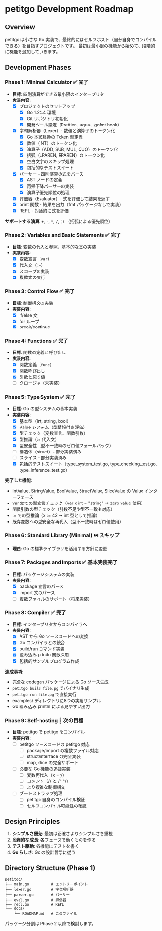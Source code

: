 # petitgo Development Roadmap

## Overview

petitgo は小さな Go 実装で、最終的にはセルフホスト（自分自身でコンパイルできる）を目指すプロジェクトです。
最初は最小限の機能から始めて、段階的に機能を追加していきます。

## Development Phases

### Phase 1: Minimal Calculator ✅ **完了**
- **目標**: 四則演算ができる最小限のインタープリタ
- **実装内容**:
  - [x] プロジェクトのセットアップ
    - [x] Go 1.24.4 環境
    - [x] Git リポジトリ初期化
    - [x] 開発ツール設定（Prettier、aqua、gofmt hook）
  - [x] 字句解析器（Lexer）- 数値と演算子のトークン化
    - [x] Go 本家互換の Token 型定義
    - [x] 数値（INT）のトークン化
    - [x] 演算子（ADD, SUB, MUL, QUO）のトークン化
    - [x] 括弧（LPAREN, RPAREN）のトークン化
    - [x] 空白文字のスキップ処理
    - [x] 包括的なテストスイート
  - [x] パーサー - 四則演算の式をパース
    - [x] AST ノードの定義
    - [x] 再帰下降パーサーの実装
    - [x] 演算子優先順位の処理
  - [x] 評価器（Evaluator）- 式を評価して結果を返す
  - [x] print 関数 - 結果を出力（fmt パッケージなしで実装）
  - [x] REPL - 対話的に式を評価

**サポートする演算**: `+`, `-`, `*`, `/`, `()` （括弧による優先順位）

### Phase 2: Variables and Basic Statements ✅ **完了**
- **目標**: 変数の代入と参照、基本的な文の実装
- **実装内容**:
  - [x] 変数宣言（`var`）
  - [x] 代入文（`:=`）
  - [x] スコープの実装
  - [x] 複数文の実行

### Phase 3: Control Flow ✅ **完了**
- **目標**: 制御構文の実装
- **実装内容**:
  - [x] if/else 文
  - [x] for ループ
  - [x] break/continue

### Phase 4: Functions ✅ **完了**
- **目標**: 関数の定義と呼び出し
- **実装内容**:
  - [x] 関数定義（`func`）
  - [x] 関数呼び出し
  - [x] 引数と戻り値
  - [ ] クロージャ（未実装）

### Phase 5: Type System ✅ **完了**
- **目標**: Go の型システムの基本実装
- **実装内容**:
  - [x] 基本型（int, string, bool）
  - [x] Value システム（型情報付き評価）
  - [x] 型チェック（変数宣言、関数引数）
  - [x] 型推論（:= 代入文）
  - [x] 型安全性（型不一致時のゼロ値フォールバック）
  - [ ] 構造体（struct）- 部分実装済み
  - [ ] スライス - 部分実装済み
  - [x] 包括的テストスイート（type_system_test.go, type_checking_test.go, type_inference_test.go）

**完了した機能**:
- IntValue, StringValue, BoolValue, StructValue, SliceValue の Value インターフェース
- var 文での型宣言チェック（var x int = "string" → zero value 使用）
- 関数引数の型チェック（引数不足や型不一致も対応）
- := での型推論（x := 42 → int 型として推論）
- 既存変数への型安全な再代入（型不一致時はゼロ値使用）

### Phase 6: Standard Library (Minimal) ⏭️ **スキップ**
- **理由**: Go の標準ライブラリを活用する方針に変更

### Phase 7: Packages and Imports ✅ **基本実装完了**
- **目標**: パッケージシステムの実装
- **実装内容**:
  - [x] package 宣言のパース
  - [x] import 文のパース
  - [ ] 複数ファイルのサポート（将来実装）

### Phase 8: Compiler ✅ **完了**
- **目標**: インタープリタからコンパイラへ
- **実装内容**:
  - [x] AST から Go ソースコードへの変換
  - [x] Go コンパイラとの統合
  - [x] build/run コマンド実装
  - [x] 組み込み println 関数採用
  - [x] 包括的サンプルプログラム作成

**達成事項**:
- 完全な codegen パッケージによる Go ソース生成
- `petitgo build file.pg` でバイナリ生成
- `petitgo run file.pg` で直接実行
- examples/ ディレクトリに8つの実用サンプル
- Go 組み込み println による見やすい出力

### Phase 9: Self-hosting 🚧 **次の目標**
- **目標**: petitgo で petitgo をコンパイル
- **実装内容**:
  - [ ] petitgo ソースコードの petitgo 対応
    - [ ] package/import の複数ファイル対応
    - [ ] struct/interface の完全実装
    - [ ] map, slice の完全サポート
  - [ ] 必要な Go 機能の追加実装
    - [ ] 変数再代入（x = y）
    - [ ] コメント（// と /* */）
    - [ ] より複雑な制御構文
  - [ ] ブートストラップ処理
    - [ ] petitgo 自身のコンパイル検証
    - [ ] セルフコンパイル可能性の確認

## Design Principles

1. **シンプルさ優先**: 最初は正確さよりシンプルさを重視
2. **段階的な成長**: 各フェーズで動くものを作る
3. **テスト駆動**: 各機能にテストを書く
4. **Go らしさ**: Go の設計哲学に従う

## Directory Structure (Phase 1)

```
petitgo/
├── main.go          # エントリーポイント
├── lexer.go         # 字句解析器
├── parser.go        # パーサー
├── eval.go          # 評価器
├── repl.go          # REPL
└── docs/
    └── ROADMAP.md   # このファイル
```

パッケージ分割は Phase 2 以降で検討します。